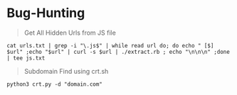 # Bug-Hunting
> Get All Hidden Urls from JS file
```
cat urls.txt | grep -i "\.js$" | while read url do; do echo " [$] $url" ;echo "$url" | curl -s $url | ./extract.rb ; echo "\n\n\n" ;done | tee js.txt
```
> Subdomain Find using crt.sh
```
python3 crt.py -d "domain.com"
```
